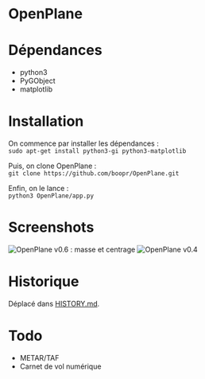 # OpenPlane

# Dépendances
- python3
- PyGObject
- matplotlib

# Installation
On commence par installer les dépendances :  
```sudo apt-get install python3-gi python3-matplotlib```  

Puis, on clone OpenPlane :  
```git clone https://github.com/boopr/OpenPlane.git```  

Enfin, on le lance :  
```python3 OpenPlane/app.py```  

# Screenshots
![OpenPlane v0.6 : masse et centrage](images/screenshots/preview_weight_v06.png)
![OpenPlane v0.4](images/screenshots/preview_v04.png)

# Historique
Déplacé dans [HISTORY.md](HISTORY.md).

# Todo
- METAR/TAF
- Carnet de vol numérique
